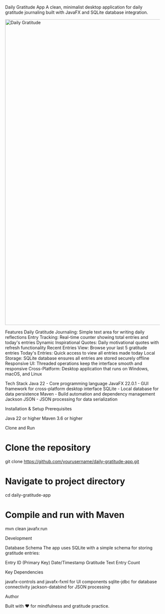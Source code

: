 Daily Gratitude App
A clean, minimalist desktop application for daily gratitude journaling built with JavaFX and SQLite database integration.

<img width="1920" height="992" alt="Daily Gratitude" src="https://github.com/user-attachments/assets/56e8a329-8610-465f-8138-a86e74bd9195" />


Features
Daily Gratitude Journaling: Simple text area for writing daily reflections
Entry Tracking: Real-time counter showing total entries and today's entries
Dynamic Inspirational Quotes: Daily motivational quotes with refresh functionality
Recent Entries View: Browse your last 5 gratitude entries
Today's Entries: Quick access to view all entries made today
Local Storage: SQLite database ensures all entries are stored securely offline
Responsive UI: Threaded operations keep the interface smooth and responsive
Cross-Platform: Desktop application that runs on Windows, macOS, and Linux

Tech Stack
Java 22 - Core programming language
JavaFX 22.0.1 - GUI framework for cross-platform desktop interface
SQLite - Local database for data persistence
Maven - Build automation and dependency management
Jackson JSON - JSON processing for data serialization

Installation & Setup
Prerequisites

Java 22 or higher
Maven 3.6 or higher

Clone and Run
# Clone the repository
git clone https://github.com/yourusername/daily-gratitude-app.git

# Navigate to project directory
cd daily-gratitude-app

# Compile and run with Maven
mvn clean javafx:run

Development

Database Schema
The app uses SQLite with a simple schema for storing gratitude entries:

Entry ID (Primary Key)
Date/Timestamp
Gratitude Text
Entry Count

Key Dependencies

javafx-controls and javafx-fxml for UI components
sqlite-jdbc for database connectivity
jackson-databind for JSON processing

Author

Built with ❤️ for mindfulness and gratitude practice.
